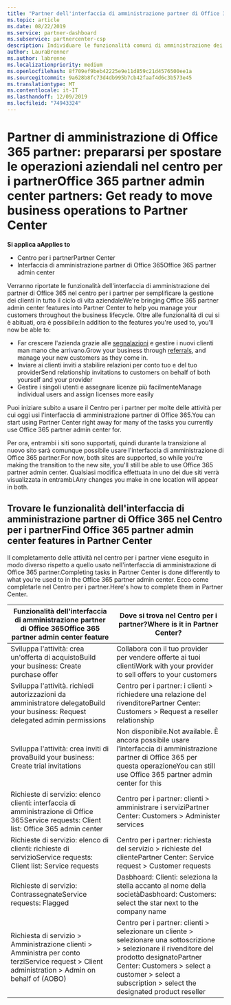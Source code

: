 ```yaml
---
title: "Partner dell'interfaccia di amministrazione partner di Office 365: le operazioni aziendali verranno spostate nel Centro per i partner| Centro per i partner"
ms.topic: article
ms.date: 08/22/2019
ms.service: partner-dashboard
ms.subservice: partnercenter-csp
description: Individuare le funzionalità comuni di amministrazione dei partner di Office 365, ad esempio creare richieste aziendali e di servizio, dopo la migrazione al centro per i partner.
author: LauraBrenner
ms.author: labrenne
ms.localizationpriority: medium
ms.openlocfilehash: 8f709ef9beb42225e9e11d859c21d4576500ee1a
ms.sourcegitcommit: 9a628b8fc73d4db995b7cb42faaf4d6c3b573e45
ms.translationtype: MT
ms.contentlocale: it-IT
ms.lasthandoff: 12/09/2019
ms.locfileid: "74943324"
---
```

# <a name="office-365-partner-admin-center-partners-get-ready-to-move-business-operations-to-partner-center"></a><span data-ttu-id="226bf-103">Partner di amministrazione di Office 365 partner: prepararsi per spostare le operazioni aziendali nel centro per i partner</span><span class="sxs-lookup"><span data-stu-id="226bf-103">Office 365 partner admin center partners: Get ready to move business operations to Partner Center</span></span>

<span data-ttu-id="226bf-104">**Si applica a**</span><span class="sxs-lookup"><span data-stu-id="226bf-104">**Applies to**</span></span> 

- <span data-ttu-id="226bf-105">Centro per i partner</span><span class="sxs-lookup"><span data-stu-id="226bf-105">Partner Center</span></span>
- <span data-ttu-id="226bf-106">Interfaccia di amministrazione partner di Office 365</span><span class="sxs-lookup"><span data-stu-id="226bf-106">Office 365 partner admin center</span></span>

<span data-ttu-id="226bf-107">Verranno riportate le funzionalità dell'interfaccia di amministrazione dei partner di Office 365 nel centro per i partner per semplificare la gestione dei clienti in tutto il ciclo di vita aziendale</span><span class="sxs-lookup"><span data-stu-id="226bf-107">We're bringing Office 365 partner admin center features into Partner Center to help you manage your customers throughout the business lifecycle.</span></span> <span data-ttu-id="226bf-108">Oltre alle funzionalità di cui si è abituati, ora è possibile:</span><span class="sxs-lookup"><span data-stu-id="226bf-108">In addition to the features you're used to, you'll now be able to:</span></span> 

*  <span data-ttu-id="226bf-109">Far crescere l'azienda grazie alle [segnalazioni](referrals.md) e gestire i nuovi clienti man mano che arrivano.</span><span class="sxs-lookup"><span data-stu-id="226bf-109">Grow your business through [referrals](referrals.md), and manage your new customers as they come in.</span></span>
*  <span data-ttu-id="226bf-110">Inviare ai clienti inviti a stabilire relazioni per conto tuo e del tuo provider</span><span class="sxs-lookup"><span data-stu-id="226bf-110">Send relationship invitations to customers on behalf of both yourself and your provider</span></span>
*  <span data-ttu-id="226bf-111">Gestire i singoli utenti e assegnare licenze più facilmente</span><span class="sxs-lookup"><span data-stu-id="226bf-111">Manage individual users and assign licenses more easily</span></span>

<span data-ttu-id="226bf-112">Puoi iniziare subito a usare il Centro per i partner per molte delle attività per cui oggi usi l'interfaccia di amministrazione partner di Office 365.</span><span class="sxs-lookup"><span data-stu-id="226bf-112">You can start using Partner Center right away for many of the tasks you currently use Office 365 partner admin center for.</span></span> 

<span data-ttu-id="226bf-113">Per ora, entrambi i siti sono supportati, quindi durante la transizione al nuovo sito sarà comunque possibile usare l'interfaccia di amministrazione di Office 365 partner.</span><span class="sxs-lookup"><span data-stu-id="226bf-113">For now, both sites are supported, so while you're making the transition to the new site, you'll still be able to use Office 365 partner admin center.</span></span> <span data-ttu-id="226bf-114">Qualsiasi modifica effettuata in uno dei due siti verrà visualizzata in entrambi.</span><span class="sxs-lookup"><span data-stu-id="226bf-114">Any changes you make in one location will appear in both.</span></span>

## <a name="find-office-365-partner-admin-center-features-in-partner-center"></a><span data-ttu-id="226bf-115">Trovare le funzionalità dell'interfaccia di amministrazione partner di Office 365 nel Centro per i partner</span><span class="sxs-lookup"><span data-stu-id="226bf-115">Find Office 365 partner admin center features in Partner Center</span></span>

<span data-ttu-id="226bf-116">Il completamento delle attività nel centro per i partner viene eseguito in modo diverso rispetto a quello usato nell'interfaccia di amministrazione di Office 365 partner.</span><span class="sxs-lookup"><span data-stu-id="226bf-116">Completing tasks in Partner Center is done differently to what you're used to in the Office 365 partner admin center.</span></span> <span data-ttu-id="226bf-117">Ecco come completarle nel Centro per i partner.</span><span class="sxs-lookup"><span data-stu-id="226bf-117">Here's how to complete them in Partner Center.</span></span>

| <span data-ttu-id="226bf-118">Funzionalità dell'interfaccia di amministrazione partner di Office 365</span><span class="sxs-lookup"><span data-stu-id="226bf-118">Office 365 partner admin center feature</span></span>                       | <span data-ttu-id="226bf-119">Dove si trova nel Centro per i partner?</span><span class="sxs-lookup"><span data-stu-id="226bf-119">Where is it in Partner Center?</span></span> | 
|   -----------------------------------------------  | -------------- |
| <span data-ttu-id="226bf-120">Sviluppa l'attività: crea un'offerta di acquisto</span><span class="sxs-lookup"><span data-stu-id="226bf-120">Build your business: Create purchase offer</span></span> | <span data-ttu-id="226bf-121">Collabora con il tuo provider per vendere offerte ai tuoi clienti</span><span class="sxs-lookup"><span data-stu-id="226bf-121">Work with your provider to sell offers to your customers</span></span> |
| <span data-ttu-id="226bf-122">Sviluppa l'attività. richiedi autorizzazioni da amministratore delegato</span><span class="sxs-lookup"><span data-stu-id="226bf-122">Build your business: Request delegated admin permissions</span></span> | <span data-ttu-id="226bf-123">Centro per i partner: i clienti > richiedere una relazione del rivenditore</span><span class="sxs-lookup"><span data-stu-id="226bf-123">Partner Center: Customers > Request a reseller relationship</span></span> |
| <span data-ttu-id="226bf-124">Sviluppa l'attività: crea inviti di prova</span><span class="sxs-lookup"><span data-stu-id="226bf-124">Build your business: Create trial invitations</span></span> | <span data-ttu-id="226bf-125">Non disponibile.</span><span class="sxs-lookup"><span data-stu-id="226bf-125">Not available.</span></span> <span data-ttu-id="226bf-126">È ancora possibile usare l'interfaccia di amministrazione partner di Office 365 per questa operazione</span><span class="sxs-lookup"><span data-stu-id="226bf-126">You can still use Office 365 partner admin center for this</span></span> |
| <span data-ttu-id="226bf-127">Richieste di servizio: elenco clienti: interfaccia di amministrazione di Office 365</span><span class="sxs-lookup"><span data-stu-id="226bf-127">Service requests: Client list: Office 365 admin center</span></span> | <span data-ttu-id="226bf-128">Centro per i partner: clienti > amministrare i servizi</span><span class="sxs-lookup"><span data-stu-id="226bf-128">Partner Center: Customers > Administer services</span></span> |
| <span data-ttu-id="226bf-129">Richieste di servizio: elenco di clienti: richieste di servizio</span><span class="sxs-lookup"><span data-stu-id="226bf-129">Service requests: Client list: Service requests</span></span> | <span data-ttu-id="226bf-130">Centro per i partner: richiesta del servizio > richieste del cliente</span><span class="sxs-lookup"><span data-stu-id="226bf-130">Partner Center: Service request > Customer requests</span></span> |
| <span data-ttu-id="226bf-131">Richieste di servizio: Contrassegnate</span><span class="sxs-lookup"><span data-stu-id="226bf-131">Service requests: Flagged</span></span> | <span data-ttu-id="226bf-132">Dasbhoard: Clienti: seleziona la stella accanto al nome della società</span><span class="sxs-lookup"><span data-stu-id="226bf-132">Dasbhoard: Customers: select the star next to the company name</span></span> |
| <span data-ttu-id="226bf-133">Richiesta di servizio > Amministrazione clienti > Amministra per conto terzi</span><span class="sxs-lookup"><span data-stu-id="226bf-133">Service request > Client administration > Admin on behalf of (AOBO)</span></span> | <span data-ttu-id="226bf-134">Centro per i partner: clienti > selezionare un cliente > selezionare una sottoscrizione > selezionare il rivenditore del prodotto designato</span><span class="sxs-lookup"><span data-stu-id="226bf-134">Partner Center: Customers > select a customer > select a subscription > select the designated product reseller</span></span> |

